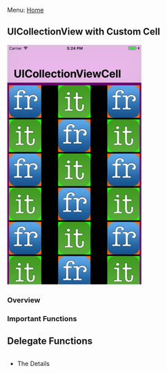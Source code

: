 Menu: [Home](../../README.md)

## UICollectionView with Custom Cell

![Screenshot](screenshot-small.png)

### Overview


### Important Functions




##  Delegate Functions
```swift
```



* The Details

```swift
```

